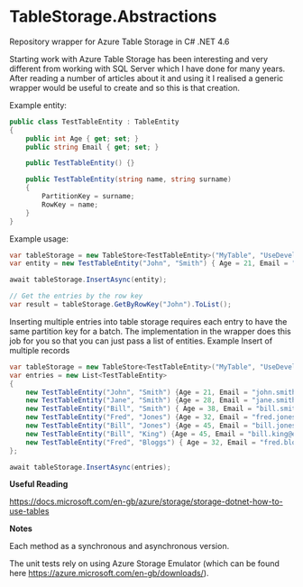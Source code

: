 # TableStorage.Abstractions
Repository wrapper for Azure Table Storage in C# .NET 4.6

Starting work with Azure Table Storage has been interesting and very different from working with SQL Server which I have done for many years. After reading a number of articles about it and using it I realised a generic wrapper would be useful to create and so this is that creation.

Example entity:
```C#
public class TestTableEntity : TableEntity
{
    public int Age { get; set; }
    public string Email { get; set; }

    public TestTableEntity() {}

    public TestTableEntity(string name, string surname)
    {
        PartitionKey = surname;
        RowKey = name;
    }
}
```
Example usage:
```C#
var tableStorage = new TableStore<TestTableEntity>("MyTable", "UseDevelopmentStorage=true");
var entity = new TestTableEntity("John", "Smith") { Age = 21, Email = "john.smith@something.com" };

await tableStorage.InsertAsync(entity);

// Get the entries by the row key
var result = tableStorage.GetByRowKey("John").ToList();
```

Inserting multiple entries into table storage requires each entry to have the same partition key for a batch. The implementation in the wrapper does this job for you so that you can just pass a list of entities.
Example Insert of multiple records
```C#
var tableStorage = new TableStore<TestTableEntity>("MyTable", "UseDevelopmentStorage=true");
var entries = new List<TestTableEntity>
{
    new TestTableEntity("John", "Smith") {Age = 21, Email = "john.smith@something.com"},
    new TestTableEntity("Jane", "Smith") {Age = 28, Email = "jane.smith@something.com"},
    new TestTableEntity("Bill", "Smith") { Age = 38, Email = "bill.smith@another.com"},
    new TestTableEntity("Fred", "Jones") {Age = 32, Email = "fred.jones@somewhere.com"},
    new TestTableEntity("Bill", "Jones") {Age = 45, Email = "bill.jones@somewhere.com"},
    new TestTableEntity("Bill", "King") {Age = 45, Email = "bill.king@email.com"},
    new TestTableEntity("Fred", "Bloggs") { Age = 32, Email = "fred.bloggs@email.com" }
};      

await tableStorage.InsertAsync(entries);
```

__Useful Reading__

https://docs.microsoft.com/en-gb/azure/storage/storage-dotnet-how-to-use-tables

__Notes__

Each method as a synchronous and asynchronous version.

The unit tests rely on using Azure Storage Emulator (which can be found here https://azure.microsoft.com/en-gb/downloads/).

